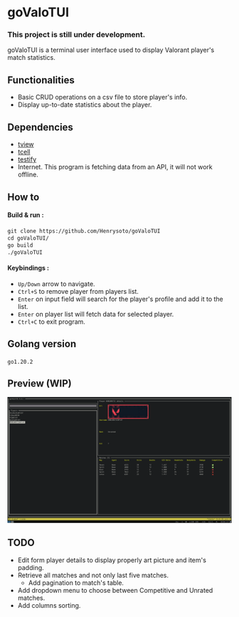 # goValoTUI

### This project is still under development.

goValoTUI is a terminal user interface used to display Valorant player's match statistics.

## Functionalities
- Basic CRUD operations on a csv file to store player's info.
- Display up-to-date statistics about the player.

## Dependencies
- [tview](https://github.com/rivo/tview)
- [tcell](https://github.com/gdamore/tcell)
- [testify](https://github.com/stretchr/testify)
- Internet. This program is fetching data from an API, it will not work offline.
 
 ## How to
 #### Build & run :
 ```
 git clone https://github.com/Henrysoto/goValoTUI
 cd goValoTUI/
 go build
 ./goValoTUI
 ```
 #### Keybindings :
 - `Up/Down` arrow to navigate.
 - `Ctrl+S` to remove player from players list.
 - `Enter` on input field will search for the player's profile and add it to the list.
 - `Enter` on player list will fetch data for selected player.
 - `Ctrl+C` to exit program.

 ## Golang version
 `go1.20.2`
 
 ## Preview (WIP)
 ![goValoTUI](https://github.com/Henrysoto/goValoTUI/blob/master/screenshots/screenshot.png?raw=true)

## TODO
- Edit form player details to display properly art picture and item's padding.
- Retrieve all matches and not only last five matches.
  - Add pagination to match's table.
- Add dropdown menu to choose between Competitive and Unrated matches.
- Add columns sorting.
